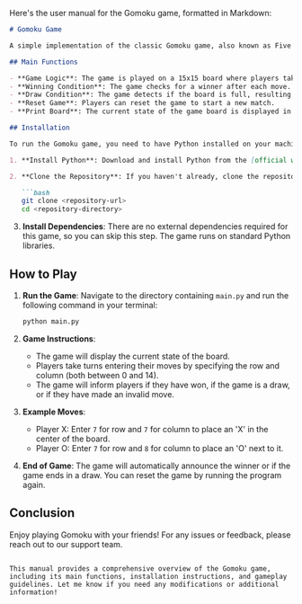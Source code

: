 Here's the user manual for the Gomoku game, formatted in Markdown:

```markdown
# Gomoku Game

A simple implementation of the classic Gomoku game, also known as Five in a Row. This game allows two players to compete against each other by placing their marks on a 15x15 board, aiming to connect five of their marks in a row.

## Main Functions

- **Game Logic**: The game is played on a 15x15 board where players take turns to place their marks ('X' and 'O').
- **Winning Condition**: The game checks for a winner after each move. A player wins by placing five of their marks consecutively in a row, column, or diagonal.
- **Draw Condition**: The game detects if the board is full, resulting in a draw.
- **Reset Game**: Players can reset the game to start a new match.
- **Print Board**: The current state of the game board is displayed in the console.

## Installation

To run the Gomoku game, you need to have Python installed on your machine. Follow these steps to set up the environment:

1. **Install Python**: Download and install Python from the [official website](https://www.python.org/downloads/).

2. **Clone the Repository**: If you haven't already, clone the repository containing the game files.

   ```bash
   git clone <repository-url>
   cd <repository-directory>
   ```

3. **Install Dependencies**: There are no external dependencies required for this game, so you can skip this step. The game runs on standard Python libraries.

## How to Play

1. **Run the Game**: Navigate to the directory containing `main.py` and run the following command in your terminal:

   ```bash
   python main.py
   ```

2. **Game Instructions**:
   - The game will display the current state of the board.
   - Players take turns entering their moves by specifying the row and column (both between 0 and 14).
   - The game will inform players if they have won, if the game is a draw, or if they have made an invalid move.

3. **Example Moves**:
   - Player X: Enter `7` for row and `7` for column to place an 'X' in the center of the board.
   - Player O: Enter `7` for row and `8` for column to place an 'O' next to it.

4. **End of Game**: The game will automatically announce the winner or if the game ends in a draw. You can reset the game by running the program again.

## Conclusion

Enjoy playing Gomoku with your friends! For any issues or feedback, please reach out to our support team.
```

This manual provides a comprehensive overview of the Gomoku game, including its main functions, installation instructions, and gameplay guidelines. Let me know if you need any modifications or additional information!